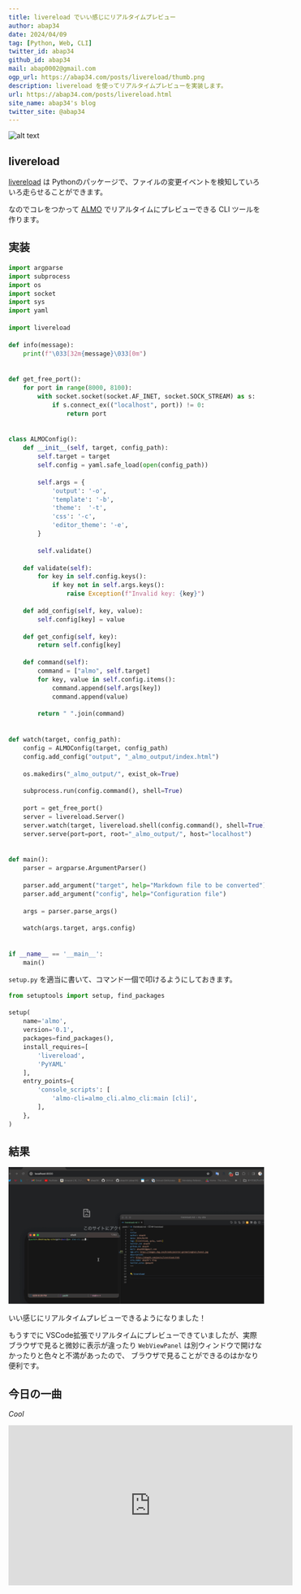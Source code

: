 ```yaml
---
title: livereload でいい感じにリアルタイムプレビュー
author: abap34
date: 2024/04/09
tag: [Python, Web, CLI]
twitter_id: abap34
github_id: abap34
mail: abap0002@gmail.com
ogp_url: https://abap34.com/posts/livereload/thumb.png
description: livereload を使ってリアルタイムプレビューを実装します。
url: https://abap34.com/posts/livereload.html
site_name: abap34's blog
twitter_site: @abap34
---
```


![**alt text**](image.png)

## livereload

[livereload](https://livereload.readthedocs.io/en/latest/) は Pythonのパッケージで、ファイルの変更イベントを検知していろいろ走らせることができます。


なのでコレをつかって [ALMO](https://github.com/abap34/ALMO) でリアルタイムにプレビューできる CLI ツールを作ります。

## 実装


```python
import argparse
import subprocess
import os
import socket
import sys
import yaml

import livereload

def info(message):
    print(f"\033[32m{message}\033[0m")


def get_free_port():
    for port in range(8000, 8100):
        with socket.socket(socket.AF_INET, socket.SOCK_STREAM) as s:
            if s.connect_ex(("localhost", port)) != 0:
                return port


class ALMOConfig():
    def __init__(self, target, config_path):
        self.target = target
        self.config = yaml.safe_load(open(config_path))

        self.args = {
            'output': '-o',
            'template': '-b',
            'theme':  '-t',
            'css': '-c',
            'editor_theme': '-e',
        }

        self.validate()

    def validate(self):
        for key in self.config.keys():
            if key not in self.args.keys():
                raise Exception(f"Invalid key: {key}")

    def add_config(self, key, value):
        self.config[key] = value

    def get_config(self, key):
        return self.config[key]
            
    def command(self):
        command = ["almo", self.target]
        for key, value in self.config.items():
            command.append(self.args[key])
            command.append(value)
        
        return " ".join(command)


def watch(target, config_path):
    config = ALMOConfig(target, config_path)
    config.add_config("output", "_almo_output/index.html")
    
    os.makedirs("_almo_output/", exist_ok=True)
    
    subprocess.run(config.command(), shell=True)

    port = get_free_port()
    server = livereload.Server()
    server.watch(target, livereload.shell(config.command(), shell=True))
    server.serve(port=port, root="_almo_output/", host="localhost")


def main():
    parser = argparse.ArgumentParser()

    parser.add_argument("target", help="Markdown file to be converted")
    parser.add_argument("config", help="Configuration file")

    args = parser.parse_args()

    watch(args.target, args.config)
    
    
if __name__ == '__main__':
    main()
```


`setup.py` を適当に書いて、コマンド一個で叩けるようにしておきます。

```python
from setuptools import setup, find_packages

setup(
    name='almo',
    version='0.1',
    packages=find_packages(),
    install_requires=[
        'livereload',
        'PyYAML'
    ],
    entry_points={
        'console_scripts': [
            'almo-cli=almo_cli.almo_cli:main [cli]',
        ],
    },
)
```




## 結果

![](livereload/demo.gif)


いい感じにリアルタイムプレビューできるようになりました！ 


もうすでに VSCode拡張でリアルタイムにプレビューできていましたが、実際ブラウザで見ると微妙に表示が違ったり `WebViewPanel` は別ウィンドウで開けなかったりと色々と不満があったので、
ブラウザで見ることができるのはかなり便利です。


## 今日の一曲

*Cool*


<iframe width="560" height="315" src="https://www.youtube.com/embed/XEKPn3WbksE?si=ac7SmasFiL-TYLkM" title="YouTube video player" frameborder="0" allow="accelerometer; autoplay; clipboard-write; encrypted-media; gyroscope; picture-in-picture; web-share" referrerpolicy="strict-origin-when-cross-origin" allowfullscreen></iframe>


